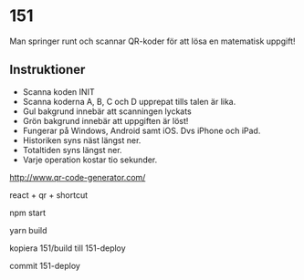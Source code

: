 # 151

Man springer runt och scannar QR-koder för att lösa en matematisk uppgift!

## Instruktioner

* Scanna koden INIT
* Scanna koderna A, B, C och D upprepat tills talen är lika.
* Gul bakgrund innebär att scanningen lyckats
* Grön bakgrund innebär att uppgiften är löst!
* Fungerar på Windows, Android samt iOS. Dvs iPhone och iPad.
* Historiken syns näst längst ner.
* Totaltiden syns längst ner. 
* Varje operation kostar tio sekunder.

http://www.qr-code-generator.com/

react + qr + shortcut

npm start

yarn build

kopiera 151/build till 151-deploy

commit 151-deploy
